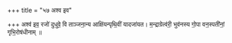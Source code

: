 +++
title = "५७ अश्व इव"

+++
अश्व॑ इव॒ रजो॑ दुधुवे॒ वि ताञ्जना॒न्य आक्षि॑यन्पृथि॒वीं यादजा॑यत। म॒न्द्राग्रेत्व॑री॒ भुव॑नस्य गो॒पा वन॒स्पती॑नां॒ गृभि॒रोष॑धीनाम् ॥